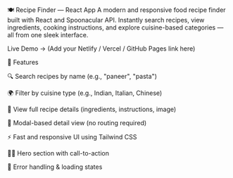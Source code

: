 🍽 Recipe Finder — React App
A modern and responsive food recipe finder built with React and Spoonacular API. Instantly search recipes, view ingredients, cooking instructions, and explore cuisine-based categories — all from one sleek interface.

Live Demo → (Add your Netlify / Vercel / GitHub Pages link here)

🧠 Features

🔍 Search recipes by name (e.g., "paneer", "pasta")

🌍 Filter by cuisine type (e.g., Indian, Italian, Chinese)

📃 View full recipe details (ingredients, instructions, image)

🧾 Modal-based detail view (no routing required)

⚡ Fast and responsive UI using Tailwind CSS

👨‍🍳 Hero section with call-to-action

💬 Error handling & loading states

